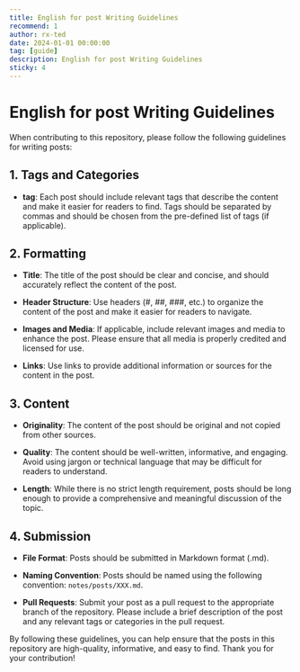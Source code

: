 ```yaml
---
title: English for post Writing Guidelines
recommend: 1
author: rx-ted
date: 2024-01-01 00:00:00
tag: [guide]
description: English for post Writing Guidelines
sticky: 4
---
```


# English for post Writing Guidelines

When contributing to this repository, please follow the following guidelines for writing posts:

## 1. Tags and Categories

- **tag**: Each post should include relevant tags that describe the content and make it easier for readers to find. Tags should be separated by commas and should be chosen from the pre-defined list of tags (if applicable).

## 2. Formatting

- **Title**: The title of the post should be clear and concise, and should accurately reflect the content of the post.

- **Header Structure**: Use headers (#, ##, ###, etc.) to organize the content of the post and make it easier for readers to navigate.

- **Images and Media**: If applicable, include relevant images and media to enhance the post. Please ensure that all media is properly credited and licensed for use.

- **Links**: Use links to provide additional information or sources for the content in the post.

## 3. Content

- **Originality**: The content of the post should be original and not copied from other sources.

- **Quality**: The content should be well-written, informative, and engaging. Avoid using jargon or technical language that may be difficult for readers to understand.

- **Length**: While there is no strict length requirement, posts should be long enough to provide a comprehensive and meaningful discussion of the topic.

## 4. Submission

- **File Format**: Posts should be submitted in Markdown format (.md).

- **Naming Convention**: Posts should be named using the following convention: `notes/posts/XXX.md`.

- **Pull Requests**: Submit your post as a pull request to the appropriate branch of the repository. Please include a brief description of the post and any relevant tags or categories in the pull request.

By following these guidelines, you can help ensure that the posts in this repository are high-quality, informative, and easy to find. Thank you for your contribution!
